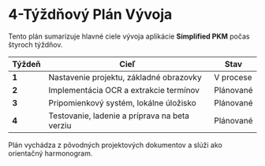 # 4-Týždňový Plán Vývoja

Tento plán sumarizuje hlavné ciele vývoja aplikácie **Simplified PKM** počas štyroch týždňov.

| Týždeň | Cieľ | Stav |
|--------|------|------|
| **1** | Nastavenie projektu, základné obrazovky | V procese |
| **2** | Implementácia OCR a extrakcie termínov | Plánované |
| **3** | Pripomienkový systém, lokálne úložisko | Plánované |
| **4** | Testovanie, ladenie a príprava na beta verziu | Plánované |

Plán vychádza z pôvodných projektových dokumentov a slúži ako orientačný harmonogram.
